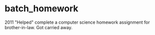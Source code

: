 # batch_homework
2011 "Helped" complete a computer science homework assignment for brother-in-law. Got carried away.
